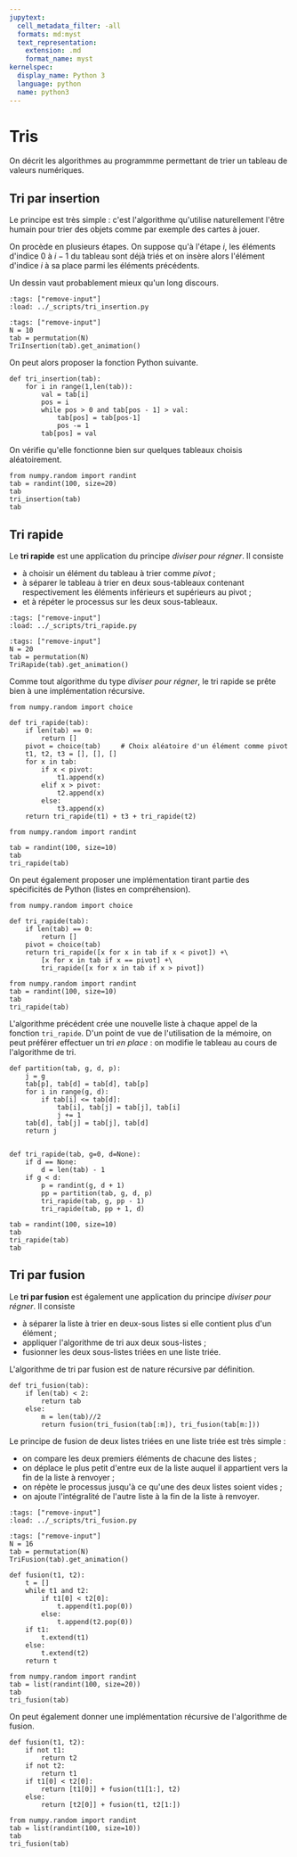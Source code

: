 ```yaml
---
jupytext:
  cell_metadata_filter: -all
  formats: md:myst
  text_representation:
    extension: .md
    format_name: myst
kernelspec:
  display_name: Python 3
  language: python
  name: python3
---
```


# Tris

On décrit les algorithmes au programmme permettant de trier un tableau de valeurs numériques.

## Tri par insertion

Le principe est très simple : c'est l'algorithme qu'utilise naturellement l'être humain pour trier des objets comme par exemple des cartes à jouer.

On procède en plusieurs étapes. On suppose qu'à l'étape $i$, les éléments d'indice $0$ à $i-1$ du tableau sont déjà triés et on insère alors l'élément d'indice $i$ à sa place parmi les éléments précédents.

Un dessin vaut probablement mieux qu'un long discours.

```{code-cell}
:tags: ["remove-input"]
:load: ../_scripts/tri_insertion.py
```

```{code-cell}
:tags: ["remove-input"]
N = 10
tab = permutation(N)
TriInsertion(tab).get_animation()
```

On peut alors proposer la fonction Python suivante.

```{code-cell}
def tri_insertion(tab):
    for i in range(1,len(tab)):
        val = tab[i]
        pos = i
        while pos > 0 and tab[pos - 1] > val:
            tab[pos] = tab[pos-1]
            pos -= 1
        tab[pos] = val
```

On vérifie qu'elle fonctionne bien sur quelques tableaux choisis aléatoirement.

```{code-cell}
from numpy.random import randint
tab = randint(100, size=20)
tab
tri_insertion(tab)
tab
```

<!-- TODO preuve de l'algorithme + complexité -->

## Tri rapide

Le **tri rapide** est une application du principe _diviser pour régner_. Il consiste

- à choisir un élément du tableau à trier comme _pivot_ ;
- à séparer le tableau à trier en deux sous-tableaux contenant respectivement les éléments inférieurs et supérieurs au pivot ;
- et à répéter le processus sur les deux sous-tableaux.

```{code-cell}
:tags: ["remove-input"]
:load: ../_scripts/tri_rapide.py
```

```{code-cell}
:tags: ["remove-input"]
N = 20
tab = permutation(N)
TriRapide(tab).get_animation()
```

Comme tout algorithme du type _diviser pour régner_, le tri rapide se prête bien à une implémentation récursive.

```{code-cell}
from numpy.random import choice

def tri_rapide(tab):
    if len(tab) == 0:
        return []
    pivot = choice(tab)     # Choix aléatoire d'un élément comme pivot
    t1, t2, t3 = [], [], []
    for x in tab:
        if x < pivot:
            t1.append(x)
        elif x > pivot:
            t2.append(x)
        else:
            t3.append(x)
    return tri_rapide(t1) + t3 + tri_rapide(t2)
```

```{code-cell}
from numpy.random import randint

tab = randint(100, size=10)
tab
tri_rapide(tab)
```

On peut également proposer une implémentation tirant partie des spécificités de Python (listes en compréhension).

```{code-cell}
from numpy.random import choice

def tri_rapide(tab):
    if len(tab) == 0:
        return []
    pivot = choice(tab)
    return tri_rapide([x for x in tab if x < pivot]) +\
        [x for x in tab if x == pivot] +\
        tri_rapide([x for x in tab if x > pivot])
```

```{code-cell}
from numpy.random import randint
tab = randint(100, size=10)
tab
tri_rapide(tab)
```

L'algorithme précédent crée une nouvelle liste à chaque appel de la fonction `tri_rapide`. D'un point de vue de l'utilisation de la mémoire, on peut préférer effectuer un tri _en place_ : on modifie le tableau au cours de l'algorithme de tri.

```{code-cell}
def partition(tab, g, d, p):
    j = g
    tab[p], tab[d] = tab[d], tab[p]
    for i in range(g, d):
        if tab[i] <= tab[d]:
            tab[i], tab[j] = tab[j], tab[i]
            j += 1
    tab[d], tab[j] = tab[j], tab[d]
    return j


def tri_rapide(tab, g=0, d=None):
    if d == None:
        d = len(tab) - 1
    if g < d:
        p = randint(g, d + 1)
        pp = partition(tab, g, d, p)
        tri_rapide(tab, g, pp - 1)
        tri_rapide(tab, pp + 1, d)
```

```{code-cell}
tab = randint(100, size=10)
tab
tri_rapide(tab)
tab
```

## Tri par fusion

Le **tri par fusion** est également une application du principe _diviser pour régner_. Il consiste

- à séparer la liste à trier en deux-sous listes si elle contient plus d'un élément ;
- appliquer l'algorithme de tri aux deux sous-listes ;
- fusionner les deux sous-listes triées en une liste triée.

L'algorithme de tri par fusion est de nature récursive par définition.

```{code-cell}
def tri_fusion(tab):
    if len(tab) < 2:
        return tab
    else:
        m = len(tab)//2
        return fusion(tri_fusion(tab[:m]), tri_fusion(tab[m:]))
```

Le principe de fusion de deux listes triées en une liste triée est très simple :

- on compare les deux premiers éléments de chacune des listes ;
- on déplace le plus petit d'entre eux de la liste auquel il appartient vers la fin de la liste à renvoyer ;
- on répète le processus jusqu'à ce qu'une des deux listes soient vides ;
- on ajoute l'intégralité de l'autre liste à la fin de la liste à renvoyer.

```{code-cell}
:tags: ["remove-input"]
:load: ../_scripts/tri_fusion.py
```

```{code-cell}
:tags: ["remove-input"]
N = 16
tab = permutation(N)
TriFusion(tab).get_animation()
```

```{code-cell}
def fusion(t1, t2):
    t = []
    while t1 and t2:
        if t1[0] < t2[0]:
            t.append(t1.pop(0))
        else:
            t.append(t2.pop(0))
    if t1:
        t.extend(t1)
    else:
        t.extend(t2)
    return t
```

```{code-cell}
from numpy.random import randint
tab = list(randint(100, size=20))
tab
tri_fusion(tab)
```

On peut également donner une implémentation récursive de l'algorithme de fusion.

```{code-cell}
def fusion(t1, t2):
    if not t1:
        return t2
    if not t2:
        return t1
    if t1[0] < t2[0]:
        return [t1[0]] + fusion(t1[1:], t2)
    else:
        return [t2[0]] + fusion(t1, t2[1:])
```

```{code-cell}
from numpy.random import randint
tab = list(randint(100, size=10))
tab
tri_fusion(tab)
```
